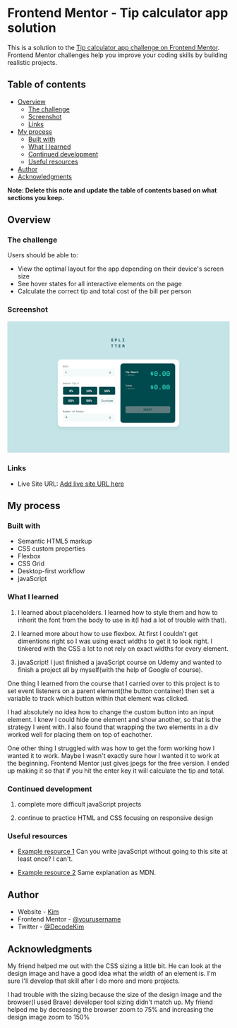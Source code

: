# Frontend Mentor - Tip calculator app solution

This is a solution to the [Tip calculator app challenge on Frontend Mentor](https://www.frontendmentor.io/challenges/tip-calculator-app-ugJNGbJUX). Frontend Mentor challenges help you improve your coding skills by building realistic projects.

## Table of contents

- [Overview](#overview)
  - [The challenge](#the-challenge)
  - [Screenshot](#screenshot)
  - [Links](#links)
- [My process](#my-process)
  - [Built with](#built-with)
  - [What I learned](#what-i-learned)
  - [Continued development](#continued-development)
  - [Useful resources](#useful-resources)
- [Author](#author)
- [Acknowledgments](#acknowledgments)

**Note: Delete this note and update the table of contents based on what sections you keep.**

## Overview

### The challenge

Users should be able to:

- View the optimal layout for the app depending on their device's screen size
- See hover states for all interactive elements on the page
- Calculate the correct tip and total cost of the bill per person

### Screenshot

![](screen-shot.png)

### Links

- Live Site URL: [Add live site URL here](https://tip-calculator-app-by-kim.netlify.app/)

## My process

### Built with

- Semantic HTML5 markup
- CSS custom properties
- Flexbox
- CSS Grid
- Desktop-first workflow
- javaScript

### What I learned

1.  I learned about placeholders. I learned how to style them and how to inherit the font from the body to use in it(I had a lot of trouble with that).

2.  I learned more about how to use flexbox. At first I couldn't get dimentions right so I was using exact widths to get it to look right. I tinkered with the CSS a lot to not rely on exact widths for every element.

3.  javaScript! I just finished a javaScript course on Udemy and wanted to finish a project all by myself(with the help of Google of course).

One thing I learned from the course that I carried over to this project is to set event listeners on a parent element(the button container) then set a variable to track which button within that element was clicked.

I had absolutely no idea how to change the custom button into an input element. I knew I could hide one element and show another, so that is the strategy I went with. I also found that wrapping the two elements in a div worked well for placing them on top of eachother.

One other thing I struggled with was how to get the form working how I wanted it to work. Maybe I wasn't exactly sure how I wanted it to work at the beginning. Frontend Mentor just gives jpegs for the free version. I ended up making it so that if you hit the enter key it will calculate the tip and total.

### Continued development

1.  complete more difficult javaScript projects

2.  continue to practice HTML and CSS focusing on responsive design

### Useful resources

- [Example resource 1](https://developer.mozilla.org) Can you write javaScript without going to this site at least once? I can't.

- [Example resource 2](https://stackoverflow.com/) Same explanation as MDN.

## Author

- Website - [Kim](https://www.your-site.com)
- Frontend Mentor - [@yourusername](https://www.frontendmentor.io/profile/yourusername)
- Twitter - [@DecodeKim](https://www.twitter.com/decodekim)

## Acknowledgments

My friend helped me out with the CSS sizing a little bit. He can look at the design image and have a good idea what the width of an element is. I'm sure I'll develop that skill after I do more and more projects.

I had trouble with the sizing because the size of the design image and the browser(I used Brave) developer tool sizing didn't match up. My friend helped me by decreasing the browser zoom to 75% and increasing the design image zoom to 150%
